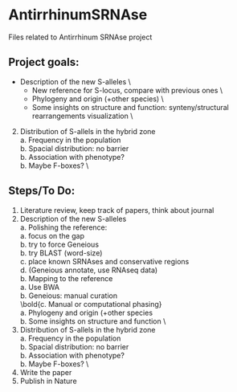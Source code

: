 # AntirrhinumSRNAse
Files related to Antirrhinum SRNAse project

## Project goals:
- Description of the new S-alleles \ 
    - New reference for S-locus, compare with previous ones \
    - Phylogeny and origin (+other species) \
    - Some insights on structure and function: synteny/structural rearrangements visualization \
    
2. Distribution of S-allels in the hybrid zone \
    a. Frequency in the population \
    b. Spacial distribution: no barrier \
    b. Association with phenotype? \
    b. Maybe F-boxes? \

## Steps/To Do:
1. Literature review, keep track of papers, think about journal
2. Description of the new S-alleles \
    а. Polishing the reference: \
           a. focus on the gap \
           b. try to force Geneious \
           b. try BLAST (word-size) \
           c. place known SRNAses and conservative regions \
           d. (Geneious annotate, use RNAseq data) \
    b. Mapping to the reference \
            a. Use BWA \
            b. Geneious: manual curation \
            \bold{c. Manual or computational phasing} \
    a. Phylogeny and origin (+other species \
    b. Some insights on structure and function \
3. Distribution of S-allels in the hybrid zone \
    a. Frequency in the population \
    b. Spacial distribution: no barrier \
    b. Association with phenotype? \
    b. Maybe F-boxes? \
4. Write the paper
5. Publish in Nature 
